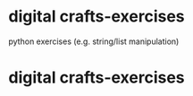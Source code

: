 # digital crafts-exercises
python exercises (e.g. string/list manipulation)
# digital crafts-exercises
